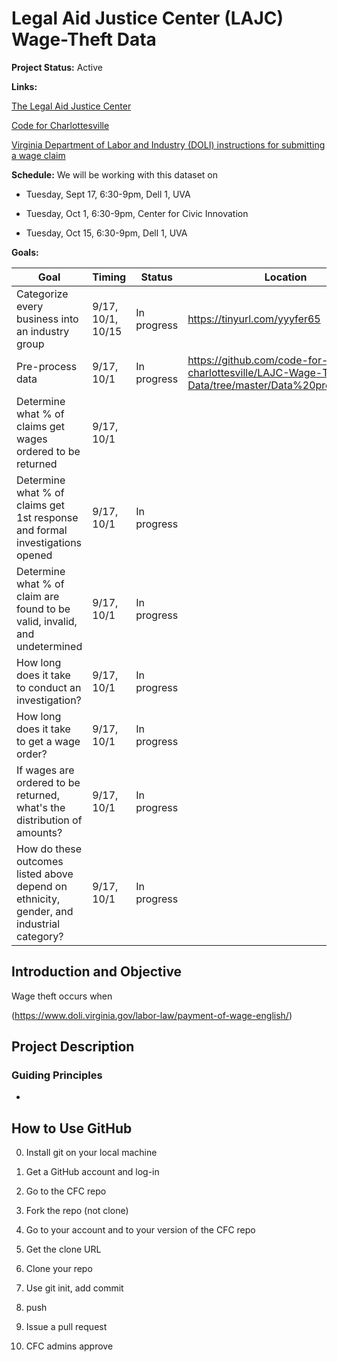 # Legal Aid Justice Center (LAJC) Wage-Theft Data

**Project Status:** Active

**Links:**

[The Legal Aid Justice Center](justice4all.org)

[Code for Charlottesville](codeforcharlottesville.org)

[Virginia Department of Labor and Industry (DOLI) instructions for submitting a wage claim](https://www.doli.virginia.gov/labor-law/payment-of-wage-english/)

**Schedule:** We will be working with this dataset on

* Tuesday, Sept 17, 6:30-9pm, Dell 1, UVA

* Tuesday, Oct 1, 6:30-9pm, Center for Civic Innovation 

* Tuesday, Oct 15, 6:30-9pm, Dell 1, UVA

**Goals:**

| Goal                                                                    | Timing                   | Status      | Location                     |
|-------------------------------------------------------------------------|--------------------------|-------------|------------------------------|
| Categorize every business into an industry group                        | 9/17, 10/1, 10/15        | In progress | https://tinyurl.com/yyyfer65 |
| Pre-process data                                                        | 9/17, 10/1               | In progress |   https://github.com/code-for-charlottesville/LAJC-Wage-Theft-Data/tree/master/Data%20preprocessing|                          
| Determine what % of claims get wages ordered to be returned  | 9/17, 10/1               |             |                              
| Determine what % of claims get 1st response and formal investigations opened  | 9/17, 10/1               | In progress |                              
| Determine what % of claim are found to be valid, invalid, and undetermined | 9/17, 10/1               | In progress |
| How long does it take to conduct an investigation? | 9/17, 10/1               | In progress |
| How long does it take to get a wage order? | 9/17, 10/1               | In progress |
| If wages are ordered to be returned, what's the distribution of amounts? | 9/17, 10/1               | In progress |
| How do these outcomes listed above depend on ethnicity, gender, and industrial category?   | 9/17, 10/1               | In progress |                                

## Introduction and Objective
Wage theft occurs when

(https://www.doli.virginia.gov/labor-law/payment-of-wage-english/)

## Project Description

### Guiding Principles

* 

## How to Use GitHub

0. Install git on your local machine

1. Get a GitHub account and log-in

2. Go to the CFC repo

3. Fork the repo (not clone)

4. Go to your account and to your version of the CFC repo

5. Get the clone URL

6. Clone your repo

7. Use git init, add commit

8. push

9. Issue a pull request

10. CFC admins approve
